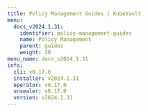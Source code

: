 ```yaml
---
title: Policy Management Guides | KubeVault
menu:
  docs_v2024.1.31:
    identifier: policy-management-guides
    name: Policy Management
    parent: guides
    weight: 20
menu_name: docs_v2024.1.31
info:
  cli: v0.17.0
  installer: v2024.1.31
  operator: v0.17.0
  unsealer: v0.17.0
  version: v2024.1.31
---
```


